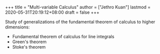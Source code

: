 +++
title = "Multi-variable Calculus"
author = ["Jethro Kuan"]
lastmod = 2020-05-31T20:19:12+08:00
draft = false
+++

Study of generalizations of the fundamental theorem of calculus to
higher dimensions:

- Fundamental theorem of calculus for line integrals
- Green's theorem
- Stoke's theorem
